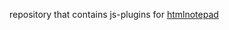 repository that contains js-plugins for <a href="https://github.com/mpodosko/htmlnotepad">htmlnotepad</a>
